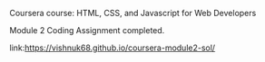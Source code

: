Coursera course: HTML, CSS, and Javascript for Web Developers

Module 2 Coding Assignment completed.

link:https://vishnuk68.github.io/coursera-module2-sol/
